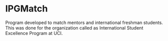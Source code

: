 # IPGMatch
Program developed to match mentors and international freshman students. This was done for the organization called as International Student Excellence Program at UCI.
